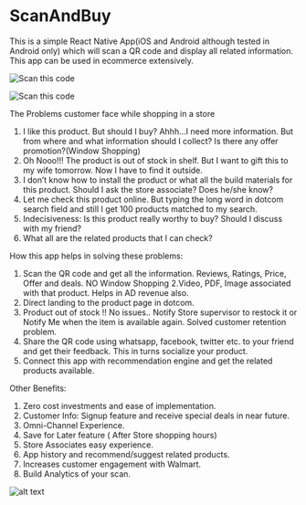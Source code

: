 # ScanAndBuy

This is a simple React Native App(iOS and Android although tested in Android only) which will scan a QR code and display all related information. This app can be used in ecommerce extensively.


![Scan this code](https://chart.googleapis.com/chart?chl=Plastic+Model+Kit+%2769+Chevy+Nova+SS%5E31445020988%5Ehttps%3A%2F%2Fi5.walmartimages.com%2Fasr%2Fac3a17f2-805e-4af6-9616-456f0534a962_1.cdf2c0cd92929fd85823d7c67d4e7d5f.jpeg%3FodnBg%3DFFFFFF%26odnHeight%3D2000%26odnWidth%3D2000&chs=200x200&cht=qr&chld=H%7C0)

![Scan this code](https://chart.googleapis.com/chart?chl=Plastic+Model+Kit+%2769+Chevy+Nova+SS%5E31445020988%5Ehttps%3A%2F%2Fi5.walmartimages.com%2Fdfw%2F63fd9f59-c334%2Fde53efeb-e676-4a1d-98fe-0072f9aa983a%2Fv1%2F69Nova.mp4&chs=200x200&cht=qr&chld=H%7C0)

The Problems customer face while shopping in a store

1. I like this product. But should I buy? Ahhh…I need more information. But from where and what information should I collect? Is there any offer promotion?(Window Shopping)
2. Oh Nooo!!! The product is out of stock in shelf. But I want to gift this to my wife tomorrow. Now I have to find it outside.
3. I don’t know how to install the product or what all the build materials for this product. Should I ask the store associate? Does he/she know?
4. Let me check this product online. But typing the long word in dotcom search field and still I get 100 products matched to my search.
5. Indecisiveness: Is this product really worthy to buy? Should I discuss with my friend?
6. What all are the related products that I can check?

How this app helps in solving these problems: 

1. Scan the QR code and get all the information.
	Reviews, Ratings, Price, Offer and deals. NO Window Shopping
2.Video, PDF, Image associated with that product. Helps in AD revenue also.
3. Direct landing to the product page in dotcom.
4. Product out of stock !! No issues.. Notify Store supervisor to restock it or Notify Me when the item is available again. Solved customer retention problem.
5. Share the QR code using whatsapp, facebook, twitter etc. to your friend and get their feedback. This in turns socialize your product.
6. Connect this app with recommendation engine and get the related products available.

Other Benefits: 
1. Zero cost investments and ease of implementation.
2. Customer Info: Signup feature and receive special deals in near future.
3. Omni-Channel Experience.
4. Save for Later feature ( After Store shopping hours)
5. Store Associates easy experience.
6. App history and recommend/suggest related products.
7. Increases customer engagement with Walmart.
8. Build Analytics of your scan.

![alt text](https://raw.githubusercontent.com/sandip-fullstack/ScanAndBuy/master/asset/images/fullscreen.jpg)
